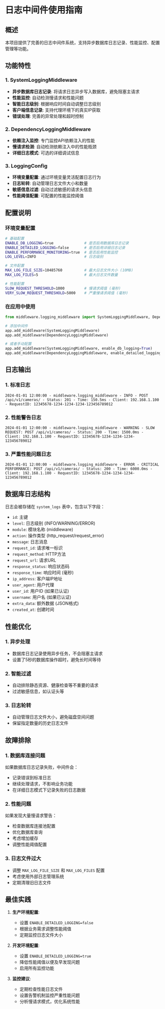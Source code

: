 # 日志中间件使用指南

## 概述

本项目提供了完善的日志中间件系统，支持异步数据库日志记录、性能监控、配置管理等功能。

## 功能特性

### 1. SystemLoggingMiddleware
- **异步数据库日志记录**: 将请求日志异步写入数据库，避免阻塞主请求
- **性能监控**: 自动检测慢请求和性能问题
- **智能日志级别**: 根据响应时间自动调整日志级别
- **客户端信息记录**: 支持代理环境下的真实IP获取
- **错误处理**: 完善的异常处理和超时控制

### 2. DependencyLoggingMiddleware
- **依赖注入监控**: 专门监控API依赖注入的性能
- **慢请求检测**: 自动检测依赖注入中的性能瓶颈
- **详细日志模式**: 可选的详细调试信息

### 3. LoggingConfig
- **环境变量配置**: 通过环境变量灵活配置日志行为
- **日志轮转**: 自动管理日志文件大小和数量
- **敏感信息过滤**: 自动过滤敏感的请求头信息
- **性能阈值配置**: 可配置的性能监控阈值

## 配置说明

### 环境变量配置

```bash
# 基础配置
ENABLE_DB_LOGGING=true              # 是否启用数据库日志记录
ENABLE_DETAILED_LOGGING=false       # 是否启用详细日志记录
ENABLE_PERFORMANCE_MONITORING=true  # 是否启用性能监控
LOG_LEVEL=INFO                      # 日志级别

# 文件配置
MAX_LOG_FILE_SIZE=10485760          # 最大日志文件大小 (10MB)
MAX_LOG_FILES=5                     # 最大日志文件数量

# 性能配置
SLOW_REQUEST_THRESHOLD=1000         # 慢请求阈值 (毫秒)
VERY_SLOW_REQUEST_THRESHOLD=5000    # 严重慢请求阈值 (毫秒)
```

### 在应用中使用

```python
from middleware.logging_middleware import SystemLoggingMiddleware, DependencyLoggingMiddleware

# 添加中间件
app.add_middleware(SystemLoggingMiddleware)
app.add_middleware(DependencyLoggingMiddleware)

# 或者手动配置
app.add_middleware(SystemLoggingMiddleware, enable_db_logging=True)
app.add_middleware(DependencyLoggingMiddleware, enable_detailed_logging=False)
```

## 日志输出

### 1. 标准日志
```
2024-01-01 12:00:00 - middleware.logging_middleware - INFO - POST /api/v1/cameras/ - Status: 201 - Time: 150.5ms - Client: 192.168.1.100 - RequestID: 12345678-1234-1234-1234-123456789012
```

### 2. 性能警告日志
```
2024-01-01 12:00:00 - middleware.logging_middleware - WARNING - SLOW REQUEST: POST /api/v1/cameras/ - Status: 200 - Time: 1500.0ms - Client: 192.168.1.100 - RequestID: 12345678-1234-1234-1234-123456789012
```

### 3. 严重性能问题日志
```
2024-01-01 12:00:00 - middleware.logging_middleware - ERROR - CRITICAL PERFORMANCE: POST /api/v1/cameras/ - Status: 200 - Time: 6000.0ms - Client: 192.168.1.100 - RequestID: 12345678-1234-1234-1234-123456789012
```

## 数据库日志结构

日志会被存储在 `system_logs` 表中，包含以下字段：

- `id`: 主键
- `level`: 日志级别 (INFO/WARNING/ERROR)
- `module`: 模块名称 (middleware)
- `action`: 操作类型 (http_request/request_error)
- `message`: 日志消息
- `request_id`: 请求唯一标识
- `request_method`: HTTP方法
- `request_url`: 请求URL
- `response_status`: 响应状态码
- `response_time`: 响应时间 (毫秒)
- `ip_address`: 客户端IP地址
- `user_agent`: 用户代理
- `user_id`: 用户ID (如果已认证)
- `username`: 用户名 (如果已认证)
- `extra_data`: 额外数据 (JSON格式)
- `created_at`: 创建时间

## 性能优化

### 1. 异步处理
- 数据库日志记录使用异步任务，不会阻塞主请求
- 设置了5秒的数据库操作超时，避免长时间等待

### 2. 智能过滤
- 自动排除静态资源、健康检查等不重要的请求
- 过滤敏感信息，如认证头等

### 3. 日志轮转
- 自动管理日志文件大小，避免磁盘空间问题
- 保留指定数量的历史日志文件

## 故障排除

### 1. 数据库连接问题
如果数据库日志记录失败，中间件会：
- 记录错误到标准日志
- 继续处理请求，不影响业务功能
- 在详细日志模式下记录失败的日志数据

### 2. 性能问题
如果发现大量慢请求警告：
- 检查数据库连接池配置
- 优化数据库查询
- 考虑增加缓存
- 调整性能阈值配置

### 3. 日志文件过大
- 调整 `MAX_LOG_FILE_SIZE` 和 `MAX_LOG_FILES` 配置
- 考虑使用外部日志管理系统
- 定期清理旧日志文件

## 最佳实践

1. **生产环境配置**:
   - 设置 `ENABLE_DETAILED_LOGGING=false`
   - 根据业务需求调整性能阈值
   - 定期监控日志文件大小

2. **开发环境配置**:
   - 设置 `ENABLE_DETAILED_LOGGING=true`
   - 降低性能阈值以便及早发现问题
   - 启用所有监控功能

3. **监控建议**:
   - 定期检查性能日志文件
   - 设置告警机制监控严重性能问题
   - 分析慢请求模式，优化系统性能